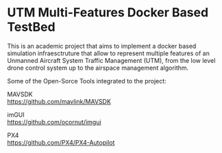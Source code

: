 # UTM Multi-Features Docker Based TestBed

This is an academic project that aims to implement a docker based simulation infraesctruture that allow to represent multiple features of an Unmanned Aircraft System Traffic Management (UTM), from the low level drone control system up to the airspace management algorithm.    

Some of the Open-Sorce Tools integrated to the project:   
   
MAVSDK   
https://github.com/mavlink/MAVSDK   
   
imGUI   
https://github.com/ocornut/imgui   
   
PX4   
https://github.com/PX4/PX4-Autopilot
   
   
